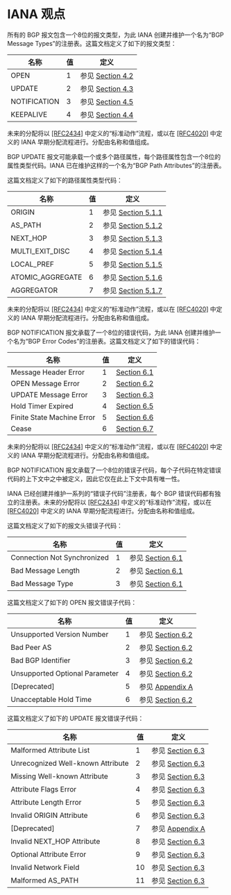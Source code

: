 # IANA 观点
   
所有的 BGP 报文包含一个8位的报文类型，为此 IANA 创建并维护一个名为“BGP Message Types”的注册表。这篇文档定义了如下的报文类型：

|名称             |值          |定义
|-----------------|------------|----------
|OPEN             |1           |参见 [Section 4.2](Section04/4.2.md)
|UPDATE           |2           |参见 [Section 4.3](Section04/4.3.md)
|NOTIFICATION     |3           |参见 [Section 4.5](Section04/4.5.md)
|KEEPALIVE        |4           |参见 [Section 4.4](Section04/4.4.md)

未来的分配将以 [[RFC2434]](https://www.rfc-editor.org/rfc/rfc2434.html) 中定义的“标准动作”流程，或以在 [[RFC4020]](https://www.rfc-editor.org/rfc/rfc4020.html) 中定义的 IANA 早期分配流程进行。分配由名称和值组成。

BGP UPDATE 报文可能承载一个或多个路径属性，每个路径属性包含一个8位的属性类型代码。IANA 已在维护这样的一个名为“BGP Path Attributes”的注册表。

这篇文档定义了如下的路径属性类型代码：

|名称               |值          |定义
|-------------------|-----------|----------
|ORIGIN             |1          |参见 [Section 5.1.1](Section05/5.1/5.1.1.md)
|AS_PATH            |2          |参见 [Section 5.1.2](Section05/5.1/5.1.2.md)
|NEXT_HOP           |3          |参见 [Section 5.1.3](Section05/5.1/5.1.3.md)
|MULTI_EXIT_DISC    |4          |参见 [Section 5.1.4](Section05/5.1/5.1.4.md)
|LOCAL_PREF         |5          |参见 [Section 5.1.5](Section05/5.1/5.1.5.md)
|ATOMIC_AGGREGATE   |6          |参见 [Section 5.1.6](Section05/5.1/5.1.6.md)
|AGGREGATOR         |7          |参见 [Section 5.1.7](Section05/5.1/5.1.7.md)

未来的分配将以 [[RFC2434]](https://www.rfc-editor.org/rfc/rfc2434.html) 中定义的“标准动作”流程，或以在 [[RFC4020]](https://www.rfc-editor.org/rfc/rfc4020.html) 中定义的 IANA 早期分配流程进行。分配由名称和值组成。

BGP NOTIFICATION 报文承载了一个8位的错误代码，为此 IANA 创建并维护一个名为“BGP Error Codes”的注册表。这篇文档定义了如下的错误代码：

|名称                       |值          |  定义
|---------------------------|-----------|----------
|Message Header Error       |1          |[Section 6.1](Section06/6.1.md)
|OPEN Message Error         |2          |[Section 6.2](Section06/6.2.md)
|UPDATE Message Error       |3          |[Section 6.3](Section06/6.3.md)
|Hold Timer Expired         |4          |[Section 6.5](Section06/6.5.md)
|Finite State Machine Error |5          |[Section 6.6](Section06/6.6.md)
|Cease                      |6          |[Section 6.7](Section06/6.7.md)

未来的分配将以 [[RFC2434]](https://www.rfc-editor.org/rfc/rfc2434.html) 中定义的“标准动作”流程，或以在 [[RFC4020]](https://www.rfc-editor.org/rfc/rfc4020.html) 中定义的 IANA 早期分配流程进行。分配由名称和值组成。

BGP NOTIFICATION 报文承载了一个8位的错误子代码，每个子代码在特定错误代码的上下文中之中被定义，因此它仅在此上下文中具有唯一性。

IANA 已经创建并维护一系列的“错误子代码”注册表，每个 BGP 错误代码都有独立的注册表。未来的分配将以 [[RFC2434]](https://www.rfc-editor.org/rfc/rfc2434.html) 中定义的“标准动作”流程，或以在 [[RFC4020]](https://www.rfc-editor.org/rfc/rfc4020.html) 中定义的 IANA 早期分配流程进行。分配由名称和值组成。

这篇文档定义了如下的报文头错误子代码：

|名称                          | 值          |定义
|------------------------------|------------|----------
|Connection Not Synchronized   |1           |参见 [Section 6.1](Section06/6.1.md)
|Bad Message Length            |2           |参见 [Section 6.1](Section06/6.1.md)
|Bad Message Type              |3           |参见 [Section 6.1](Section06/6.1.md)

这篇文档定义了如下的 OPEN 报文错误子代码：

|名称                           |值         |定义
|-------------------------------|-----------|----------
|Unsupported Version Number     |1          |参见 [Section 6.2](Section06/6.2.md)
|Bad Peer AS                    |2          |参见 [Section 6.2](Section06/6.2.md)
|Bad BGP Identifier             |3          |参见 [Section 6.2](Section06/6.2.md)
|Unsupported Optional Parameter |4          |参见 [Section 6.2](Section06/6.2.md)
|[Deprecated]                   |5          |参见 [Appendix A](AppendixA/A.md)
|Unacceptable Hold Time         |6          |参见 [Section 6.2](Section06/6.2.md)

这篇文档定义了如下的 UPDATE 报文错误子代码：

|名称                               |值     |定义
|-----------------------------------|-------|----------
|Malformed Attribute List           |1      |参见 [Section 6.3](Section06/6.3.md)
|Unrecognized Well-known Attribute  |2      |参见 [Section 6.3](Section06/6.3.md)
|Missing Well-known Attribute       |3      |参见 [Section 6.3](Section06/6.3.md)
|Attribute Flags Error              |4      |参见 [Section 6.3](Section06/6.3.md)
|Attribute Length Error             |5      |参见 [Section 6.3](Section06/6.3.md)
|Invalid ORIGIN Attribute           |6      |参见 [Section 6.3](Section06/6.3.md)
|[Deprecated]                       |7      |参见 [Appendix A](AppendixA/A.md)
|Invalid NEXT_HOP Attribute         |8      |参见 [Section 6.3](Section06/6.3.md)
|Optional Attribute Error           |9      |参见 [Section 6.3](Section06/6.3.md)
|Invalid Network Field              |10     |参见 [Section 6.3](Section06/6.3.md)
|Malformed AS_PATH                  |11     |参见 [Section 6.3](Section06/6.3.md)